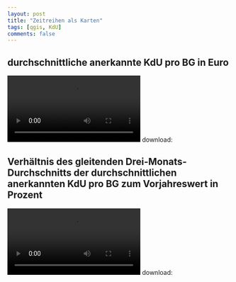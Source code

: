 ```yaml
---
layout: post
title: "Zeitreihen als Karten"
tags: [qgis, KdU]
comments: false
---
```


## durchschnittliche anerkannte KdU pro BG in Euro

<video autoplay="autoplay" loop="loop" controls="controls">
  <source src="/images/aKdU.webm" type="video/webm">
</video>
download: <https://rhombuzz.github.io/images/aKdU.webm>

## Verhältnis des gleitenden Drei-Monats-Durchschnitts der durchschnittlichen anerkannten KdU pro BG zum Vorjahreswert in Prozent
<video autoplay="autoplay" loop="loop" controls="controls">
  <source src="/images/aKdU_rollmean3.webm" type="video/webm">
</video>
download: <https://rhombuzz.github.io/images/aKdU_rollmean3.webm>



